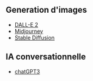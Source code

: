 ## Generation d'images

- [DALL-E 2](https://labs.openai.com/)
- [Midjourney](https://www.midjourney.com/home/?callbackUrl=%2Fapp%2F)
- [Stable Diffusion](https://stablediffusionweb.com/#demo)

## IA conversationnelle

- [chatGPT3](https://chat.openai.com/chat)
